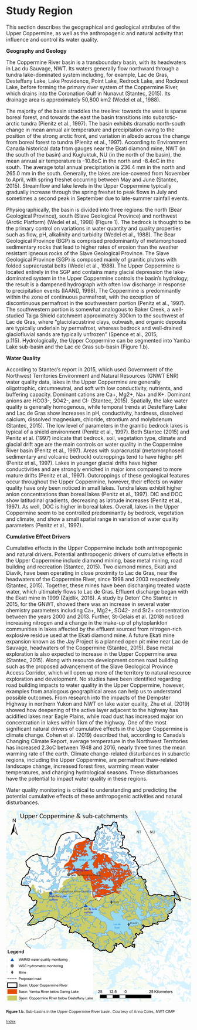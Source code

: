 ---
---

# Study Region

This section describes the geographical and geological attributes of the Upper Coppermine, as well as the anthropogenic and natural activity that influence and control its water quality. 

**Geography and Geology**

The Coppermine River basin is a transboundary basin, with its headwaters in Lac du Sauvage, NWT. Its waters generally flow northward through a tundra lake-dominated system including, for example, Lac de Gras, Desteffany Lake, Lake Providence, Point Lake, Redrock Lake, and Rocknest Lake, before forming the primary river system of the Coppermine River, which drains into the Coronation Gulf in Nunavut (Stantec, 2015). Its drainage area is approximately 50,800 km2 (Wedel et al., 1988). 

The majority of the basin straddles the treeline: towards the west is sparse boreal forest, and towards the east the basin transitions into subarctic-arctic tundra (Pienitz et al., 1997). The basin exhibits dramatic north-south change in mean annual air temperature and precipitation owing to the position of the strong arctic front, and variation in albedo across the change from boreal forest to tundra (Pienitz et al., 1997). According to Environment Canada historical data from gauges near the Ekati diamond mine, NWT (in the south of the basin) and Kugluktuk, NU (in the north of the basin), the mean annual air temperature is -10.8oC in the north and -8.4oC in the south. The average total annual precipitation is 236.4 mm in the north and 265.0 mm in the south. Generally, the lakes are ice-covered from November to April, with spring freshet occurring between May and June (Stantec, 2015). Streamflow and lake levels in the Upper Coppermine typically gradually increase through the spring freshet to peak flows in July and sometimes a second peak in September due to late-summer rainfall events.

Physiographically, the basin is divided into three regions: the north (Bear Geological Province), south (Slave Geological Province) and northwest (Arctic Platform) (Wedel et al., 1998) (Figure 1). The bedrock is thought to be the primary control on variations in water quantity and quality properties such as flow, pH, alkalinity and turbidity (Wedel et al., 1988). The Bear Geological Province (BGP) is comprised predominantly of metamorphosed sedimentary rocks that lead to higher rates of erosion than the weather resistant igneous rocks of the Slave Geological Province. The Slave Geological Province (SGP) is composed mainly of granitic plutons with folded supracrustal belts (Wedel et al., 1988). The Upper Coppermine is located entirely in the SGP and contains many glacial depression the lake-dominated system in the Upper Coppermine controls the basin’s hydrology; the result is a dampened hydrograph with often low discharge in response to precipitation events (IAAND, 1998).  The Coppermine is predominantly within the zone of continuous permafrost, with the exception of discontinuous permafrost in the southwestern portion (Penitz et al., 1997). The southwestern portion is somewhat analogous to Baker Creek, a well-studied Taiga Shield catchment approximately 300km to the southwest of Lac de Gras, where “glaciolacustrine clays, outwash, and organic deposits are typically underlain by permafrost, whereas bedrock and well‐drained glaciofluvial sands are typically unfrozen” (Spence et al., 2015, p.115). Hydrologically, the Upper Coppermine can be segmented into Yamba Lake sub-basin and the Lac de Gras sub-basin (Figure 1.b). 

**Water Quality**

According to Stantec’s report in 2015, which used Government of the Northwest Territories Environment and Natural Resources (GNWT ENR) water quality data, lakes in the Upper Coppermine are generally oligotrophic, circumneutral, and soft with low conductivity, nutrients, and buffering capacity. Dominant cations are Ca+, Mg2+, Na+ and K+. Dominant anions are HCO3-, SO42-, and Cl- (Stantec, 2015). Spatially, the lake water quality is generally homogenous, while temporal trends at Desteffany Lake and Lac de Gras show increases in pH, conductivity, hardness, dissolved calcium, dissolved magnesium, chloride, strontium and molybdenum (Stantec, 2015). The low level of parameters in the granitic bedrock lakes is typical of a shield environment (Penitz et al., 1997). Both Stantec (2015) and Penitz et al. (1997) indicate that bedrock, soil, vegetation type, climate and glacial drift age are the main controls on water quality in the Coppermine River basin (Penitz et al., 1997). Areas with supracrustal (metamorphosed sedimentary and volcanic bedrock) outcroppings tend to have higher pH (Penitz et al., 1997). Lakes in younger glacial drifts have higher conductivities and are strongly enriched in major ions compared to more mature drifts (Penitz et al., 1997). Outcroppings of these geological features occur throughout the Upper Coppermine, however, their effects on water quality have only been noticed in small lakes. Tundra lakes exhibit higher anion concentrations than boreal lakes (Penitz et al., 1997). DIC and DOC show latitudinal gradients, decreasing as latitude increases (Penitz et al., 1997). As well, DOC is higher in boreal lakes. Overall, lakes in the Upper Coppermine seem to be controlled predominantly by bedrock, vegetation and climate, and show a small spatial range in variation of water quality parameters (Penitz et al., 1997). 

**Cumulative Effect Drivers**

Cumulative effects in the Upper Coppermine include both anthropogenic and natural drivers. Potential anthropogenic drivers of cumulative effects in the Upper Coppermine include diamond mining, base metal mining, road building and recreation (Stantec, 2015). Two diamond mines, Ekati and Diavik, have been operating in close proximity to Lac de Gras, near the headwaters of the Coppermine River, since 1998 and 2003 respectively (Stantec, 2015).
Together, these mines have been discharging treated waste water, which ultimately flows to Lac de Gras. Effluent discharge began with the Ekati mine in 1999 (Zajdlik, 2016). A study by Deton’ Cho Stantec in 2015, for the GNWT, showed there was an increase in several water chemistry parameters including Ca+, Mg2+, SO42- and Sr2+ concentration between the years 2000 and 2013. Further, St-Gelais et al. (2018) noticed increasing nitrogen and a change in the make-up of phytoplankton communities in lakes affected by the effluent sourced from nitrogen-rich explosive residue used at the Ekati diamond mine. 
A future Ekati mine expansion known as the Jay Project is a planned open pit mine near Lac de Sauvage, headwaters of the Coppermine (Stantec, 2015). Base metal exploration is also expected to increase in the Upper Coppermine area (Stantec, 2015).  Along with resource development comes road building such as the proposed advancement of the Slave Geological Province Access Corridor, which will open up more of the territory to natural resource exploration and development. No studies have been identified regarding road building impacts to water quality in the Upper Coppermine, however, examples from analogous geographical areas can help us to understand possible outcomes. From research into the impacts of the Dempster Highway in northern Yukon and NWT on lake water quality, Zhu et al. (2019) showed how deepening of the active layer adjacent to the highway has acidified lakes near Eagle Plains, while road dust has increased major ion concentration in lakes within 1 km of the highway. 
One of the most significant natural drivers of cumulative effects in the Upper Coppermine is climate change. Cohen et al. (2019) described that, according to Canada’s Changing Climate Report, average temperature in the Northwest Territories has increased 2.3oC between 1948 and 2016, nearly three times the mean warming rate of the earth. Climate change-related disturbances in subarctic regions, including the Upper Coppermine, are permafrost thaw-related landscape change, increased forest fires, warming mean water temperatures, and changing hydrological seasons. These disturbances have the potential to impact water quality in these regions. 

Water quality monitoring is critical to understanding and predicting the potential cumulative effects of these anthropogenic activities and natural disturbances.

<img src="subcatchments.jpeg" alt="Subcatchments">

<font size = "-2"> **Figure 1.b.** Sub-basins in the Upper Coppermine River basin. Courtesy of Anna Coles, NWT CIMP

[Index](index.md)
